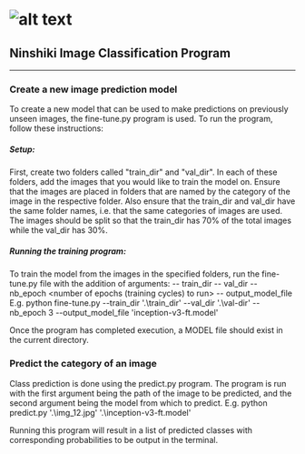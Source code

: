 # ![alt text](https://i.imgur.com/h2hLhqK.png "Software Sharks")

## Ninshiki Image Classification Program

___

### Create a new image prediction model
To create a new model that can be used to make predictions on previously unseen images, the fine-tune.py program is used. To run the program, follow these instructions:

##### Setup:
First, create two folders called "train_dir" and "val_dir". In each of these folders, add the images that you would like to train the model on. Ensure that the images are placed in folders that are named by the category of the image in the respective folder.
Also ensure that the train_dir and val_dir have the same folder names, i.e. that the same categories of images are used. The images should be split so that the train_dir has 70% of the total images while the val_dir 
has 30%.

##### Running the training program:
To train the model from the images in the specified folders, run the fine-tune.py file with the addition of arguments:
-- train_dir <path to train_dir>
-- val_dir <path to val_dir>
-- nb_epoch <number of epochs (training cycles) to run>
-- output_model_file <name of the model file>
E.g. python fine-tune.py --train_dir '.\train_dir\' --val_dir '.\val-dir\' --nb_epoch 3 --output_model_file 'inception-v3-ft.model'

Once the program has completed execution, a MODEL file should exist in the current directory.

### Predict the category of an image
Class prediction is done using the predict.py program. The program is run with the first argument being the path of the image to be predicted, and the second argument being the model from which to predict.
E.g. python predict.py '.\img_12.jpg' '.\inception-v3-ft.model'

Running this program will result in a list of predicted classes with corresponding probabilities to be output in the terminal.
